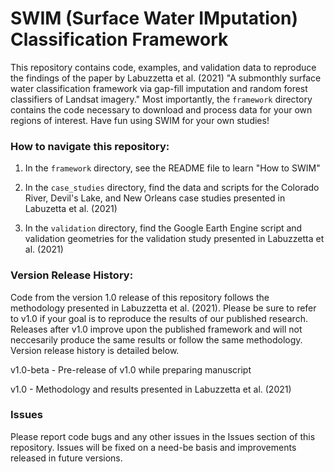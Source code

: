 # SWIM (Surface Water IMputation) Classification Framework

This repository contains code, examples, and validation data to reproduce the findings of the paper by Labuzzetta et al. (2021) "A submonthly surface water classification framework via gap-fill imputation and random forest classifiers of Landsat imagery." Most importantly, the `framework` directory contains the code necessary to download and process data for your own regions of interest. Have fun using SWIM for your own studies!

### How to navigate this repository:

1. In the `framework` directory, see the README file to learn "How to SWIM"

2. In the `case_studies` directory, find the data and scripts for the Colorado River, Devil's Lake, and New Orleans case studies presented in Labuzetta et al. (2021)

3. In the `validation` directory, find the Google Earth Engine script and validation geometries for the validation study presented in Labuzzetta et al. (2021)


### Version Release History:

Code from the version 1.0 release of this repository follows the methodology presented in Labuzzetta et al. (2021). Please be sure to refer to v1.0 if your goal is to reproduce the results of our published research. Releases after v1.0 improve upon the published framework and will not neccesarily produce the same results or follow the same methodology. Version release history is detailed below.

v1.0-beta - Pre-release of v1.0 while preparing manuscript

v1.0 - Methodology and results presented in Labuzzetta et al. (2021)


### Issues

Please report code bugs and any other issues in the Issues section of this repository. Issues will be fixed on a need-be basis and improvements released in future versions.
